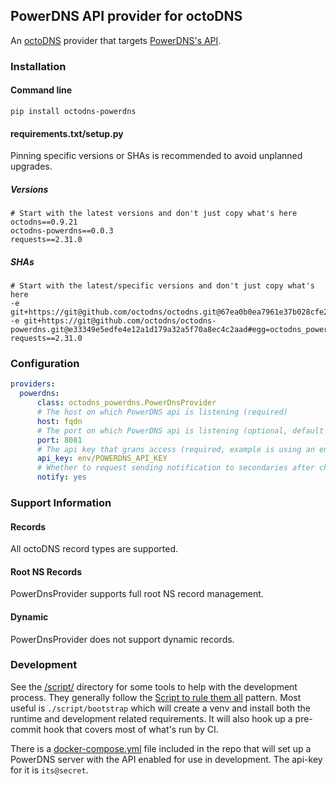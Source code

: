 ## PowerDNS API provider for octoDNS

An [octoDNS](https://github.com/octodns/octodns/) provider that targets [PowerDNS's API](https://doc.powerdns.com/authoritative/http-api/index.html).

### Installation

#### Command line

```
pip install octodns-powerdns
```

#### requirements.txt/setup.py

Pinning specific versions or SHAs is recommended to avoid unplanned upgrades.

##### Versions

```
# Start with the latest versions and don't just copy what's here
octodns==0.9.21
octodns-powerdns==0.0.3
requests==2.31.0
```

##### SHAs

```
# Start with the latest/specific versions and don't just copy what's here
-e git+https://git@github.com/octodns/octodns.git@67ea0b0ea7961e37b028cfe21c463fa3e5090c8f#egg=octodns
-e git+https://git@github.com/octodns/octodns-powerdns.git@e33349e5edfe4e12a1d179a32a5f70a8ec4c2aad#egg=octodns_powerdns
requests==2.31.0
```

### Configuration

```yaml
providers:
  powerdns:
      class: octodns_powerdns.PowerDnsProvider
      # The host on which PowerDNS api is listening (required)
      host: fqdn
      # The port on which PowerDNS api is listening (optional, default 8081)
      port: 8081
      # The api key that grans access (required, example is using an env var)
      api_key: env/POWERDNS_API_KEY
      # Whether to request sending notification to secondaries after changes (optional, default no)
      notify: yes
```

### Support Information

#### Records

All octoDNS record types are supported.

#### Root NS Records

PowerDnsProvider supports full root NS record management.

#### Dynamic

PowerDnsProvider does not support dynamic records.

### Development

See the [/script/](/script/) directory for some tools to help with the development process. They generally follow the [Script to rule them all](https://github.com/github/scripts-to-rule-them-all) pattern. Most useful is `./script/bootstrap` which will create a venv and install both the runtime and development related requirements. It will also hook up a pre-commit hook that covers most of what's run by CI.

There is a [docker-compose.yml](/docker-compose.yml) file included in the repo that will set up a PowerDNS server with the API enabled for use in development. The api-key for it is `its@secret`.
